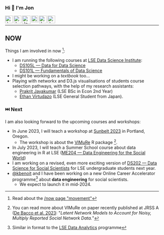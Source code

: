 ### Hi 👋 I'm Jon 


<a href="https://www.lse.ac.uk/DSI/People/Jonathan-Cardoso-Silva">
  <img align="left" alt="Jon's LSE page" width="25px" src="https://upload.wikimedia.org/wikipedia/commons/thumb/5/51/LSE_Logo.svg/319px-LSE_Logo.svg.png" />
</a>

<a href="https://www.linkedin.com/in/jonjoncardoso">
  <img align="left" alt="Jon's LinkedIN" width="25px" src="https://upload.wikimedia.org/wikipedia/commons/thumb/c/ca/LinkedIn_logo_initials.png/240px-LinkedIn_logo_initials.png" />
</a>

<a href="[https://twitter.com/jonjon_cardoso](https://mathstodon.xyz/@jonjoncardoso)">
  <img align="left" alt="Jon Cardoso | Mastodon" width="27px" 
       src="https://upload.wikimedia.org/wikipedia/commons/thumb/4/48/Mastodon_Logotype_%28Simple%29.svg/216px-Mastodon_Logotype_%28Simple%29.svg.png" />
</a>

<a href="https://scholar.google.co.uk/citations?user=7QrW-s4AAAAJ&hl=en">
  <img align="left" alt="Jon's Gmail" width="22px" src="https://raw.githubusercontent.com/simple-icons/simple-icons/master/icons/googlescholar.svg" />
</a>

<a href="https://www.researchgate.net/profile/Jonathan-Cardoso-Silva">
  <img align="left" alt="Jon's Gmail" width="25px" src="https://upload.wikimedia.org/wikipedia/commons/thumb/5/5e/ResearchGate_icon_SVG.svg/32px-ResearchGate_icon_SVG.svg.png" />
</a>

<a href="mailto:jonathan.car.silva@gmail.com">
  <img align="left" alt="Jon's Gmail" width="25px" src="https://upload.wikimedia.org/wikipedia/commons/thumb/7/7e/Gmail_icon_%282020%29.svg/320px-Gmail_icon_%282020%29.svg.png" />
</a>

<br/>

__________________________



## NOW 

Things I am involved in now [^1]:

- I am running the following courses at [LSE Data Science Institute](https://lse.ac.uk/dsi):
  - [DS105L — Data for Data Science](https://lse-dsi.github.io/DS105)
  - [DS101L — Fundamentals of Data Science](https://lse-dsi.github.io/DS101)
- I might be working on a _textbook_ too...
- Playing with networkx and D3.js visualisations of students course selection pathways, with the help of my research assistants:
  - [Prakrit Jayakumar](https://github.com/prakritj) (LSE BSc in Econ 2nd Year)
  - [Ethan Virtudazo](https://github.com/ethanvirtudazo) (LSE General Student from Japan).

### ⏭️ Next

I am also looking forward to the upcoming courses and workshops:

- In June 2023, I will teach a workshop at [Sunbelt 2023](https://www.insna.org/events/sunbelt-2023) in Portland, Oregon. 
  - The workshop is about the [VIMuRe](https://latentnetworks.github.io/vimure/) R package [^2].
- In July 2023, I will teach a Summer School course about data engineering in R at LSE ([ME204 — Data Engineering for the Social World](https://www.lse.ac.uk/study-at-lse/summer-schools/summer-school/courses/research-methods/me204))
- I am working on a revised, even more exciting version of [DS202 — Data Science for Social Scientists](https://lse-dsi.github.io/lse-ds202-course-notes/) for LSE undergraduate students next year.
- [@kbenoit](http://github.com/kbenoit) and I have been working on a new Online Career Accelerator programme[^3] about **data engineering** for social scientists. 
  - We expect to launch it in mid-2024.


[^1]: Read about the [/now page "movement"](https://sive.rs/nowff)
[^2]: You can read more about VIMuRe on paper recently published at JRSS A ([De Bacco et al. 2023](https://doi.org/10.1093/jrsssa/qnac004): "_Latent Network Models to Account for Noisy, Multiply Reported Social Network Data._"
[^3]: Similar in format to the [LSE Data Analytics](https://www.lse.ac.uk/study-at-lse/online-learning/courses/data-analytics) programme

